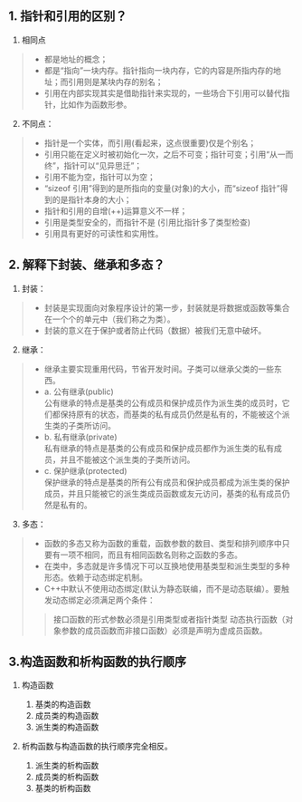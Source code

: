 ## 1. 指针和引用的区别？
1. 相同点  
>* 都是地址的概念；  
>* 都是“指向”一块内存。指针指向一块内存，它的内容是所指内存的地址；而引用则是某块内存的别名；
>* 引用在内部实现其实是借助指针来实现的，一些场合下引用可以替代指针，比如作为函数形参。
2. 不同点：
>* 指针是一个实体，而引用(看起来，这点很重要)仅是个别名；
>* 引用只能在定义时被初始化一次，之后不可变；指针可变；引用“从一而终”，指针可以“见异思迁”；
>* 引用不能为空，指针可以为空；
>* “sizeof 引用”得到的是所指向的变量(对象)的大小，而“sizeof 指针”得到的是指针本身的大小；
>* 指针和引用的自增(++)运算意义不一样；
>* 引用是类型安全的，而指针不是 (引用比指针多了类型检查)
>* 引用具有更好的可读性和实用性。

## 2. 解释下封装、继承和多态？
1. 封装：
>* 封装是实现面向对象程序设计的第一步，封装就是将数据或函数等集合在一个个的单元中（我们称之为类）。
>* 封装的意义在于保护或者防止代码（数据）被我们无意中破坏。

2. 继承：
>* 继承主要实现重用代码，节省开发时间。子类可以继承父类的一些东西。
>* a. 公有继承(public)  
公有继承的特点是基类的公有成员和保护成员作为派生类的成员时，它们都保持原有的状态，而基类的私有成员仍然是私有的，不能被这个派生类的子类所访问。
>* b. 私有继承(private)  
私有继承的特点是基类的公有成员和保护成员都作为派生类的私有成员，并且不能被这个派生类的子类所访问。
>* c. 保护继承(protected)  
保护继承的特点是基类的所有公有成员和保护成员都成为派生类的保护成员，并且只能被它的派生类成员函数或友元访问，基类的私有成员仍然是私有的。

3. 多态：
>* 函数的多态又称为函数的重载，函数参数的数目、类型和排列顺序中只要有一项不相同，而且有相同函数名则称之函数的多态。
>* 在类中，多态就是许多情况下可以互换地使用基类型和派生类型的多种形态。依赖于动态绑定机制。
>* C++中默认不使用动态绑定(默认为静态联编，而不是动态联编）。要触发动态绑定必须满足两个条件：
>> 接口函数的形式参数必须是引用类型或者指针类型
>> 动态执行函数（对象参数的成员函数而非接口函数）必须是声明为虚成员函数。

## 3.构造函数和析构函数的执行顺序
1. 构造函数
    1. 基类的构造函数
    2. 成员类的构造函数
    3. 派生类的构造函数

2. 析构函数与构造函数的执行顺序完全相反。
    1. 派生类的析构函数
    2. 成员类的析构函数
    3. 基类的析构函数